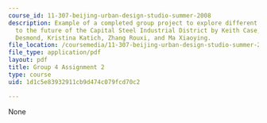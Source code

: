 ```yaml
---
course_id: 11-307-beijing-urban-design-studio-summer-2008
description: Example of a completed group project to explore different approaches
  to the future of the Capital Steel Industrial District by Keith Case, Marissa Grace
  Desmond, Kristina Katich, Zhang Rouxi, and Ma Xiaoying.
file_location: /coursemedia/11-307-beijing-urban-design-studio-summer-2008/1d1c5e83932911cb9d474c079fcd70c2_group4_assn2.pdf
file_type: application/pdf
layout: pdf
title: Group 4 Assignment 2
type: course
uid: 1d1c5e83932911cb9d474c079fcd70c2

---
```

None